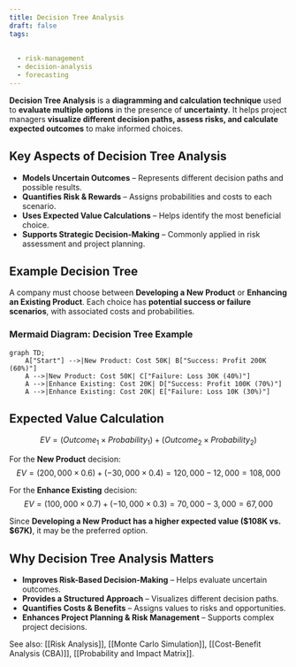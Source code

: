 ```yaml
---
title: Decision Tree Analysis
draft: false
tags:
  
  
  - risk-management
  - decision-analysis
  - forecasting
---
```


**Decision Tree Analysis** is a **diagramming and calculation technique** used to **evaluate multiple options** in the presence of **uncertainty**. It helps project managers **visualize different decision paths, assess risks, and calculate expected outcomes** to make informed choices.

## **Key Aspects of Decision Tree Analysis**
- **Models Uncertain Outcomes** – Represents different decision paths and possible results.
- **Quantifies Risk & Rewards** – Assigns probabilities and costs to each scenario.
- **Uses Expected Value Calculations** – Helps identify the most beneficial choice.
- **Supports Strategic Decision-Making** – Commonly applied in risk assessment and project planning.

## **Example Decision Tree**
A company must choose between **Developing a New Product** or **Enhancing an Existing Product**. Each choice has **potential success or failure scenarios**, with associated costs and probabilities.

### **Mermaid Diagram: Decision Tree Example**
```mermaid
graph TD;
    A["Start"] -->|New Product: Cost 50K| B["Success: Profit 200K (60%)"]
    A -->|New Product: Cost 50K| C["Failure: Loss 30K (40%)"]
    A -->|Enhance Existing: Cost 20K| D["Success: Profit 100K (70%)"]
    A -->|Enhance Existing: Cost 20K| E["Failure: Loss 10K (30%)"]
```

## **Expected Value Calculation**
$$
EV = (Outcome_1 \times Probability_1) + (Outcome_2 \times Probability_2)
$$

For the **New Product** decision:
$$
EV = (200,000 \times 0.6) + (-30,000 \times 0.4) = 120,000 - 12,000 = 108,000
$$

For the **Enhance Existing** decision:
$$
EV = (100,000 \times 0.7) + (-10,000 \times 0.3) = 70,000 - 3,000 = 67,000
$$

Since **Developing a New Product has a higher expected value (\$108K vs. \$67K)**, it may be the preferred option.

## **Why Decision Tree Analysis Matters**
- **Improves Risk-Based Decision-Making** – Helps evaluate uncertain outcomes.
- **Provides a Structured Approach** – Visualizes different decision paths.
- **Quantifies Costs & Benefits** – Assigns values to risks and opportunities.
- **Enhances Project Planning & Risk Management** – Supports complex project decisions.

See also: [[Risk Analysis]], [[Monte Carlo Simulation]], [[Cost-Benefit Analysis (CBA)]], [[Probability and Impact Matrix]].
